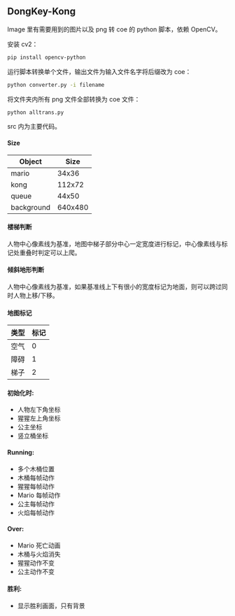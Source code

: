 ## DongKey-Kong

Image 里有需要用到的图片以及 png 转 coe 的 python 脚本，依赖 OpenCV。

安装 cv2：

```bash
pip install opencv-python
```

运行脚本转换单个文件，输出文件为输入文件名字将后缀改为 coe：

```bash
python converter.py -i filename
```

将文件夹内所有 png 文件全部转换为 coe 文件：

```bash
python alltrans.py
```

src 内为主要代码。

#### Size
|Object|Size|
|---|---|
|mario|34x36|
|kong|112x72|
|queue|44x50|
|background|640x480|

#### 楼梯判断
人物中心像素线为基准，地图中梯子部分中心一定宽度进行标记，中心像素线与标记处重叠时判定可以上爬。

#### 倾斜地形判断
人物中心像素线为基准，如果基准线上下有很小的宽度标记为地面，则可以跨过同时人物上移/下移。

#### 地图标记
| 类型 | 标记 |
|---|---|
| 空气 | 0 |
| 障碍 | 1 |
| 梯子 | 2 |

#### 初始化时:
- 人物左下角坐标
- 猩猩左上角坐标
- 公主坐标
- 竖立桶坐标

#### Running:
- 多个木桶位置
- 木桶每帧动作
- 猩猩每帧动作
- Mario 每帧动作
- 公主每帧动作
- 火焰每帧动作

#### Over:
- Mario 死亡动画
- 木桶与火焰消失
- 猩猩动作不变
- 公主动作不变

#### 胜利:
- 显示胜利画面，只有背景
